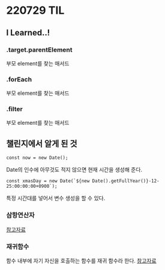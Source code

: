 # 220729 TIL

## I Learned..!

### .target.parentElement

부모 element를 찾는 매서드

### .forEach

부모 element를 찾는 매서드

### .filter

부모 element를 찾는 매서드

## 챌린지에서 알게 된 것

    const now = new Date();

Date의 인수에 아무것도 적지 않으면 현재 시간을 생성해 준다.

    const xmasDay = new Date(`${new Date().getFullYear()}-12-25:00:00:00+0900`);

특정 시간대를 넣어서 변수 생성을 할 수 있다.

### 삼항연산자

[참고자료](https://developer.mozilla.org/ko/docs/Web/JavaScript/Reference/Operators/Conditional_Operator)

### 재귀함수

함수 내부에 자기 자신을 호출하는 함수를 재귀 함수라 한다.
[참고자료](https://developer.mozilla.org/en-US/docs/Glossary/Recursion)

